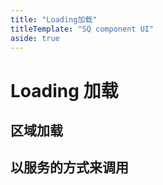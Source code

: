```yaml
---
title: "Loading加载"
titleTemplate: "SQ component UI"
aside: true
---
```


# Loading 加载

## 区域加载

<preview path="../../demo/Loading/directive.vue" title="区域加载 指令用法"></preview>

## 以服务的方式来调用

<preview path="../../demo/Loading/service.vue" title="区域加载 服务调用"></preview>
